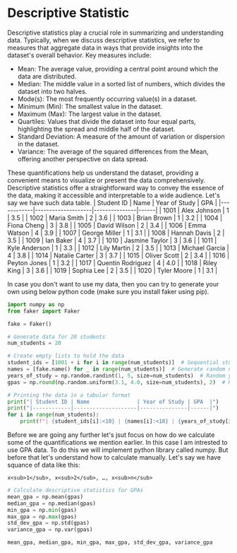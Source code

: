 # Descriptive Statistic
Descriptive statistics play a crucial role in summarizing and understanding data. Typically, when we discuss descriptive statistics, we refer to measures that aggregate data in ways that provide insights into the dataset's overall behavior. Key measures include:

* Mean: The average value, providing a central point around which the data are distributed.
* Median: The middle value in a sorted list of numbers, which divides the dataset into two halves.
* Mode(s): The most frequently occurring value(s) in a dataset.
* Minimum (Min): The smallest value in the dataset.
* Maximum (Max): The largest value in the dataset.
* Quartiles: Values that divide the dataset into four equal parts, highlighting the spread and middle half of the dataset.
* Standard Deviation: A measure of the amount of variation or dispersion in the dataset.
* Variance: The average of the squared differences from the Mean, offering another perspective on data spread.

These quantifications help us understand the dataset, providing a convenient means to visualize or present the data comprehensively. Descriptive statistics offer a straightforward way to convey the essence of the data, making it accessible and interpretable to a wide audience.
Let's say we have such data table.
| Student ID | Name               | Year of Study | GPA  |
|------------|--------------------|---------------|------|
| 1001       | Alex Johnson       | 1             | 3.5  |
| 1002       | Maria Smith        | 2             | 3.6  |
| 1003       | Brian Brown        | 1             | 3.2  |
| 1004       | Fiona Cheng        | 3             | 3.8  |
| 1005       | David Wilson       | 2             | 3.4  |
| 1006       | Emma Watson        | 4             | 3.9  |
| 1007       | George Miller      | 1             | 3.1  |
| 1008       | Hannah Davis       | 2             | 3.5  |
| 1009       | Ian Baker          | 4             | 3.7  |
| 1010       | Jasmine Taylor     | 3             | 3.6  |
| 1011       | Kyle Anderson      | 1             | 3.3  |
| 1012       | Lily Martin        | 2             | 3.5  |
| 1013       | Michael Garcia     | 4             | 3.8  |
| 1014       | Natalie Carter     | 3             | 3.7  |
| 1015       | Oliver Scott       | 2             | 3.4  |
| 1016       | Peyton Jones       | 1             | 3.2  |
| 1017       | Quentin Rodriguez  | 4             | 4.0  |
| 1018       | Riley King         | 3             | 3.6  |
| 1019       | Sophia Lee         | 2             | 3.5  |
| 1020       | Tyler Moore        | 1             | 3.1  |

In case you don't want to use my data, then you can try to generate your own using below python code (make sure you install faker using pip).
```python
import numpy as np
from faker import Faker

fake = Faker()

# Generate data for 20 students
num_students = 20

# Create empty lists to hold the data
student_ids = [1001 + i for i in range(num_students)]  # Sequential student IDs starting from 1001
names = [fake.name() for _ in range(num_students)]  # Generate random names
years_of_study = np.random.randint(1, 5, size=num_students)  # Random years of study between 1 and 4
gpas = np.round(np.random.uniform(3.1, 4.0, size=num_students), 2)  # Random GPAs between 3.1 and 4.0

# Printing the data in a tabular format
print("| Student ID | Name               | Year of Study | GPA  |")
print("|------------|--------------------|---------------|------|")
for i in range(num_students):
    print(f"| {student_ids[i]:<10} | {names[i]:<18} | {years_of_study[i]:<13} | {gpas[i]:<4} |")
```

Before we are going any further let's jsut focus on how do we calculate some of the quantifications we mention earlier. In this case I am intrested to use GPA data. To do this we will implement python library called numpy. But before that let's understand how to calculate manually.
Let's say we have squance of data like this:
```
x<sub>1</sub>, x<sub>2</sub>, …, x<sub>n</sub>
```

```python
# Calculate descriptive statistics for GPAs
mean_gpa = np.mean(gpas)
median_gpa = np.median(gpas)
min_gpa = np.min(gpas)
max_gpa = np.max(gpas)
std_dev_gpa = np.std(gpas)
variance_gpa = np.var(gpas)

mean_gpa, median_gpa, min_gpa, max_gpa, std_dev_gpa, variance_gpa
```